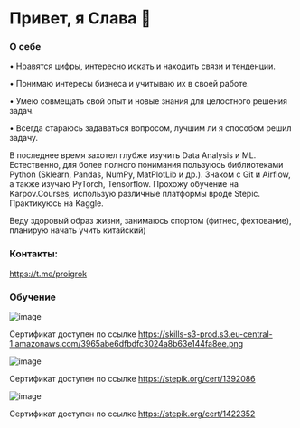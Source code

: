 # Привет, я Слава 👋

### О себе
• Нравятся цифры, интересно искать и находить связи и тенденции.

• Понимаю интересы бизнеса и учитываю их в своей работе.

• Умею совмещать свой опыт и новые знания для целостного решения задач.

• Всегда стараюсь задаваться вопросом, лучшим ли я способом решил задачу.

В последнее время захотел глубже изучить Data Analysis и ML. Естественно, для более полного понимания пользуюсь библиотеками Python (Sklearn, Pandas, NumPy, MatPlotLib и др.). Знаком с Git и Airflow, а также изучаю PyTorch, Tensorflow.
Прохожу обучение на Karpov.Courses, использую различные платформы вроде Stepic.
Практикуюсь на Kaggle.

Веду здоровый образ жизни, занимаюсь спортом (фитнес, фехтование), планирую начать учить китайский)

### Контакты:
https://t.me/proigrok

### Обучение
![image](https://github.com/Proigrok/Proigrok/assets/118916563/2c8aa0ee-59b0-4b0d-a920-ae663b02c8eb)

Сертификат доступен по ссылке https://skills-s3-prod.s3.eu-central-1.amazonaws.com/3965abe6dfbdfc3024a8b63e144fa8ee.png

![image](https://github.com/Proigrok/Proigrok/assets/118916563/2adf2965-367b-42fd-a2b8-42a3c772b8ff)

Сертификат доступен по ссылке https://stepik.org/cert/1392086

![image](https://github.com/Proigrok/Proigrok/assets/118916563/7c270ba4-2241-4d4e-8c2b-7b523f909b3c)

Сертификат доступен по ссылке https://stepik.org/cert/1422352


<!--
**Proigrok/Proigrok** is a ✨ _special_ ✨ repository because its `README.md` (this file) appears on your GitHub profile.

Here are some ideas to get you started:

- 🔭 I’m currently working on ...
- 🌱 I’m currently learning ...
- 👯 I’m looking to collaborate on ...
- 🤔 I’m looking for help with ...
- 💬 Ask me about ...
- 📫 How to reach me: ...
- 😄 Pronouns: ...
- ⚡ Fun fact: ...
-->
